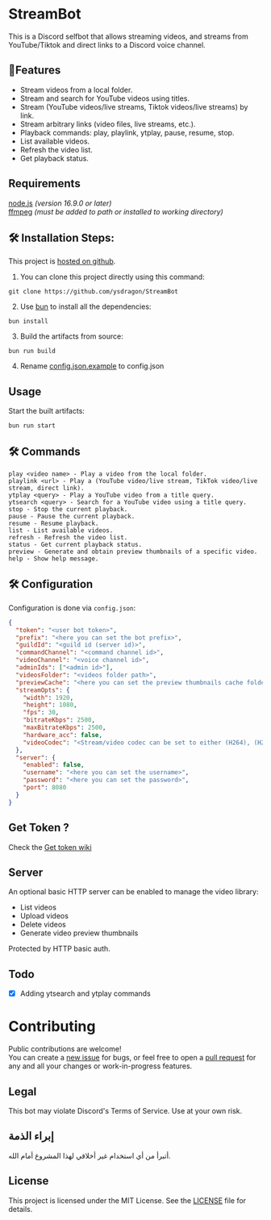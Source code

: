 # StreamBot

This is a Discord selfbot that allows streaming videos, and streams from YouTube/Tiktok and direct links to a Discord voice channel.

## 🧐Features

- Stream videos from a local folder.
- Stream and search for YouTube videos using titles.
- Stream (YouTube videos/live streams, Tiktok videos/live streams) by link.
- Stream arbitrary links (video files, live streams, etc.).
- Playback commands: play, playlink, ytplay, pause, resume, stop.
- List available videos.
- Refresh the video list.
- Get playback status.

## Requirements
[node.js](https://nodejs.org/) _(version 16.9.0 or later)_  
[ffmpeg](https://www.ffmpeg.org/) _(must be added to path or installed to working directory)_

## 🛠️ Installation Steps:

This project is [hosted on github](https://github.com/ysdragon/StreamBot).
1. You can clone this project directly using this command:

```
git clone https://github.com/ysdragon/StreamBot
```

2. Use [bun](https://bun.sh) to install all the dependencies:
```
bun install 
```

3. Build the artifacts from source:
```
bun run build
```

4. Rename [config.json.example](https://github.com/ysdragon/StreamBot/blob/main/config.json.example) to config.json

## Usage
Start the built artifacts:
```
bun run start
```

## 🛠️ Commands

```
play <video name> - Play a video from the local folder.
playlink <url> - Play a (YouTube video/live stream, TikTok video/live stream, direct link).
ytplay <query> - Play a YouTube video from a title query.
ytsearch <query> - Search for a YouTube video using a title query.
stop - Stop the current playback.
pause - Pause the current playback.
resume - Resume playback.
list - List available videos.
refresh - Refresh the video list.
status - Get current playback status.
preview - Generate and obtain preview thumbnails of a specific video.
help - Show help message.
```

## 🛠️ Configuration

Configuration is done via `config.json`:

```json
{
  "token": "<user bot token>",
  "prefix": "<here you can set the bot prefix>",
  "guildId": "<guild id (server id)>",
  "commandChannel": "<command channel id>",
  "videoChannel": "<voice channel id>",
  "adminIds": ["<admin id>"],
  "videosFolder": "<videos folder path>",
  "previewCache": "<here you can set the preview thumbnails cache folder>",
  "streamOpts": {
    "width": 1920,
    "height": 1080,
    "fps": 30,
    "bitrateKbps": 2500,
    "maxBitrateKbps": 2500,
    "hardware_acc": false,
    "videoCodec": "<Stream/video codec can be set to either (H264), (H265) or (VP8)>"
  },
  "server": {
    "enabled": false,
    "username": "<here you can set the username>",
    "password": "<here you can set the password>",
    "port": 8080
  }
}
```

## Get Token ?
Check the [Get token wiki](https://github.com/ysdragon/StreamBot/wiki/Get-Discord-user-token)

## Server

An optional basic HTTP server can be enabled to manage the video library:

- List videos
- Upload videos
- Delete videos
- Generate video preview thumbnails

Protected by HTTP basic auth.

## Todo

- [x]  Adding ytsearch and ytplay commands   

# Contributing
Public contributions are welcome!  
You can create a [new issue](https://github.com/ysdragon/StreamBot/issues/new) for bugs, or feel free to open a [pull request](https://github.com/ysdragon/StreamBot/pulls) for any and all your changes or work-in-progress features.


## Legal

This bot may violate Discord's Terms of Service. Use at your own risk.

## إبراء الذمة
أتبرأ من أي استخدام غير أخلاقي لهذا المشروع أمام الله.
## License

This project is licensed under the MIT License. See the [LICENSE](https://github.com/ysdragon/StreamBot/blob/main/LICENSE) file for details.
